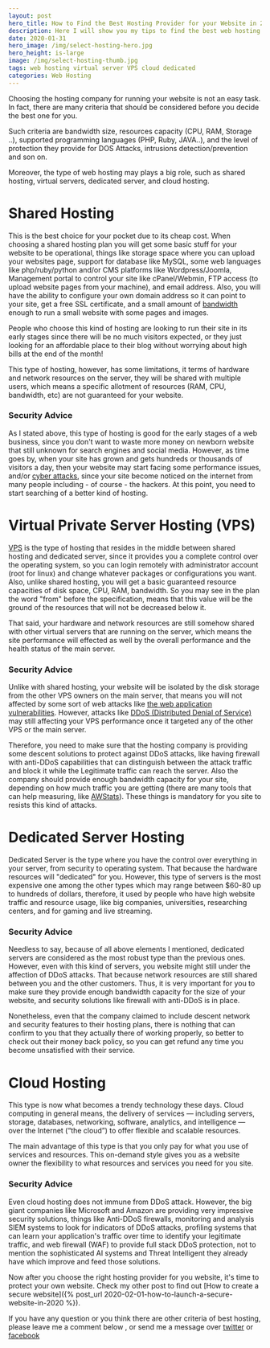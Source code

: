 ```yaml
---
layout: post
hero_title: How to Find the Best Hosting Provider for your Website in 2020!
description: Here I will show you my tips to find the best web hosting the you need for your website.  
date: 2020-01-31
hero_image: /img/select-hosting-hero.jpg
hero_height: is-large
image: /img/select-hosting-thumb.jpg
tags: web hosting virtual server VPS cloud dedicated 
categories: Web Hosting
---
```


Choosing the hosting company for running your website is not an easy task. In fact, there are many criteria that should be considered before you decide the best one for you.

Such criteria are bandwidth size, resources capacity (CPU, RAM, Storage ..), supported programming languages (PHP, Ruby, JAVA..), and the level of protection they provide for DOS Attacks, intrusions detection/prevention and son on. 

Moreover, the type of web hosting may plays a big role, such as shared hosting, virtual servers, dedicated server, and cloud hosting.


# Shared Hosting

This is the best choice for your pocket due to its cheap cost. When choosing a shared hosting plan you will get some basic stuff for your website to be operational, things like storage space where you can upload your websites page, support for database like MySQL, some web languages like php/ruby/python and/or CMS platforms like Wordpress/Joomla, Management portal to control your site like cPanel/Webmin, FTP access (to upload website pages from your machine), and email address. Also, you will have the ability to configure your own domain address so it can point to your site, get a free SSL certificate, and a small amount of [bandwidth](https://en.wikipedia.org/wiki/Bandwidth_(computing)) enough to run a small website with some pages and images.

People who choose this kind of hosting are looking to run their site in its early stages since there will be no much visitors expected, or they just looking for an affordable place to their blog without worrying about high bills at the end of the month!

This type of hosting, however, has some limitations, it terms of hardware and network resources on the server, they will be shared with multiple users, which means a specific allotment of resources (RAM, CPU, bandwidth, etc) are not guaranteed for your website.


### Security Advice

As I stated above, this type of hosting is good for the early stages of a web business, since you don't want to waste more money on newborn website that still unknown for search engines and social media. However, as time goes by, when your site has grown and gets hundreds or thousands of visitors a day, then your website may start facing some performance issues, and/or [cyber attacks](https://en.wikipedia.org/wiki/Cyberattack), since your site become noticed on the internet from many people including - of course - the hackers. At this point, you need to start searching of a better kind of hosting.


# Virtual Private Server Hosting (VPS)

[VPS](https://en.wikipedia.org/wiki/Virtual_private_server) is the type of hosting that resides in the middle between shared hosting and dedicated server, since it provides you a complete control over the operating system, so you can login remotely with administrator account (root for linux) and change whatever packages or configurations you want. Also, unlike shared hosting, you will get a basic guaranteed resource capacities of disk space, CPU, RAM, bandwidth. So you may see in the plan the word "from" before the specification, means that this value will be the ground of the resources that will not be decreased below it.

That said, your hardware and network resources are still somehow shared with other virtual servers that are running on the server, which means the site performance will effected as well by the overall performance and the health status of the main server.

### Security Advice

Unlike with shared hosting, your website will be isolated by the disk storage from the other VPS owners on the main server, that means you will not affected by some sort of web attacks like [the web application vulnerabilities](https://en.wikipedia.org/wiki/Vulnerability_(computing)). However, attacks like [DDoS (Distributed Denial of Service)](https://en.wikipedia.org/wiki/Denial-of-service_attack) may still affecting your VPS performance once it targeted any of the other VPS or the main server.

Therefore, you need to make sure that the hosting company is providing some descent solutions to protect against DDoS attacks, like having firewall with anti-DDoS capabilities that can distinguish between the attack traffic and block it while the Legitimate traffic can reach the server. Also the company should provide enough bandwidth capacity for your site, depending on how much traffic you are getting (there are many tools that can help measuring, like [AWStats](https://awstats.sourceforge.i)). These things is mandatory for you site to resists this kind of attacks. 


# Dedicated Server Hosting

Dedicated Server is the type where you have the control over everything in your server, from security to operating system. That because the hardware resources will "dedicated" for you. However, this type of servers is the most expensive one among the other types which may range between $60-80 up to hundreds of dollars, therefore, it used by people who have high website traffic and resource usage, like big companies, universities, researching centers, and for gaming and live streaming.


### Security Advice

Needless to say, because of all above elements I mentioned, dedicated servers are considered as the most robust type than the previous ones. However, even with this kind of servers, you website might still under the affection of DDoS attacks. That because network resources are still shared between you and the other customers. Thus, it is very important for you to make sure they provide enough bandwidth capacity for the size of your website, and security solutions like firewall with anti-DDoS is in place.

Nonetheless, even that the company claimed to include descent network and security features to their hosting plans, there is nothing that can confirm to you that they actually there of working properly, so better to check out their money back policy, so you can get refund any time you become unsatisfied with their service.


# Cloud Hosting

This type is now what becomes a trendy technology these days. Cloud computing in general means, the delivery of services — including servers, storage, databases, networking, software, analytics, and intelligence — over the Internet (“the cloud”) to offer flexible and scalable resources.

The main advantage of this type is that you only pay for what you use of services and resources. This on-demand style gives you as a website owner the flexibility to what resources and services you need for you site.


### Security Advice

Even cloud hosting does not immune from DDoS attack. However, the big giant companies like Microsoft and Amazon are providing very impressive security solutions, things like Anti-DDoS firewalls, monitoring and analysis SIEM systems to look for indicators of DDoS attacks, profiling systems that can learn your application's traffic over time to identify your legitimate traffic, and web firewall (WAF) to provide full stack DDoS protection, not to mention the sophisticated AI systems and Threat Intelligent they already have which improve and feed those solutions.


Now after you choose the right hosting provider for you website, it's time to protect your own website. Check my other post to find out [How to create a secure website]({% post_url 2020-02-01-how-to-launch-a-secure-website-in-2020 %}).


If you have any question or you think there are other criteria of best hosting, please leave me a comment below , or send me a message over [twitter](https://www.twitter.com/tariqhawis) or [facebook](https://www.facebook.com/Tariq-Hawis-102907161281331/)